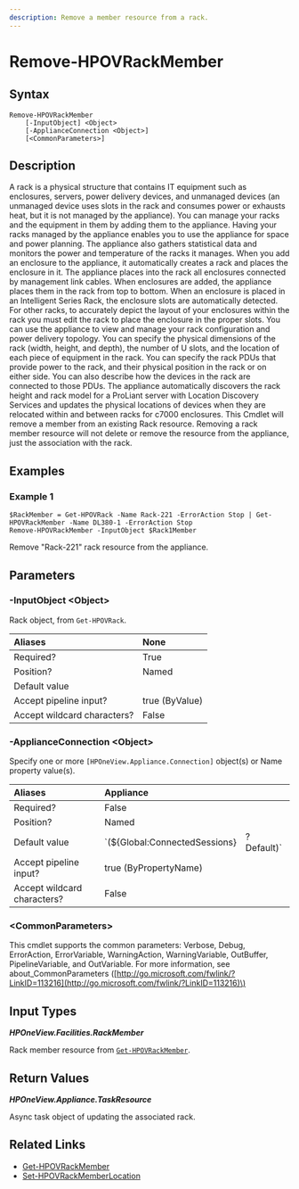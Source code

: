 ```yaml
---
description: Remove a member resource from a rack.
---
```


# Remove-HPOVRackMember

## Syntax

```text
Remove-HPOVRackMember
    [-InputObject] <Object>
    [-ApplianceConnection <Object>]
    [<CommonParameters>]
```

## Description

A rack is a physical structure that contains IT equipment such as enclosures, servers, power delivery devices, and unmanaged devices \(an unmanaged device uses slots in the rack and consumes power or exhausts heat, but it is not managed by the appliance\). You can manage your racks and the equipment in them by adding them to the appliance. Having your racks managed by the appliance enables you to use the appliance for space and power planning. The appliance also gathers statistical data and monitors the power and temperature of the racks it manages. When you add an enclosure to the appliance, it automatically creates a rack and places the enclosure in it. The appliance places into the rack all enclosures connected by management link cables. When enclosures are added, the appliance places them in the rack from top to bottom. When an enclosure is placed in an Intelligent Series Rack, the enclosure slots are automatically detected. For other racks, to accurately depict the layout of your enclosures within the rack you must edit the rack to place the enclosure in the proper slots. You can use the appliance to view and manage your rack configuration and power delivery topology. You can specify the physical dimensions of the rack \(width, height, and depth\), the number of U slots, and the location of each piece of equipment in the rack. You can specify the rack PDUs that provide power to the rack, and their physical position in the rack or on either side. You can also describe how the devices in the rack are connected to those PDUs. The appliance automatically discovers the rack height and rack model for a ProLiant server with Location Discovery Services and updates the physical locations of devices when they are relocated within and between racks for c7000 enclosures. This Cmdlet will remove a member from an existing Rack resource. Removing a rack member resource will not delete or remove the resource from the appliance, just the association with the rack.

## Examples

### Example 1

```text
$RackMember = Get-HPOVRack -Name Rack-221 -ErrorAction Stop | Get-HPOVRackMember -Name DL380-1 -ErrorAction Stop
Remove-HPOVRackMember -InputObject $Rack1Member
```

Remove "Rack-221" rack resource from the appliance.

## Parameters

### -InputObject &lt;Object&gt;

Rack object, from `Get-HPOVRack`.

| Aliases | None |
| :--- | :--- |
| Required? | True |
| Position? | Named |
| Default value |  |
| Accept pipeline input? | true \(ByValue\) |
| Accept wildcard characters? | False |

### -ApplianceConnection &lt;Object&gt;

Specify one or more `[HPOneView.Appliance.Connection]` object\(s\) or Name property value\(s\).

| Aliases | Appliance |  |
| :--- | :--- | :--- |
| Required? | False |  |
| Position? | Named |  |
| Default value | \`\(${Global:ConnectedSessions} | ? Default\)\` |
| Accept pipeline input? | true \(ByPropertyName\) |  |
| Accept wildcard characters? | False |  |

### &lt;CommonParameters&gt;

This cmdlet supports the common parameters: Verbose, Debug, ErrorAction, ErrorVariable, WarningAction, WarningVariable, OutBuffer, PipelineVariable, and OutVariable. For more information, see about\_CommonParameters \([http://go.microsoft.com/fwlink/?LinkID=113216](http://go.microsoft.com/fwlink/?LinkID=113216)\)

## Input Types

_**HPOneView.Facilities.RackMember**_

Rack member resource from [`Get-HPOVRackMember`](get-hpovrackmember.md).

## Return Values

_**HPOneView.Appliance.TaskResource**_

Async task object of updating the associated rack.

## Related Links

* [Get-HPOVRackMember](get-hpovrackmember.md)
* [Set-HPOVRackMemberLocation](../../v5.00/facilities/set-hpovrackmemberlocation.md)

